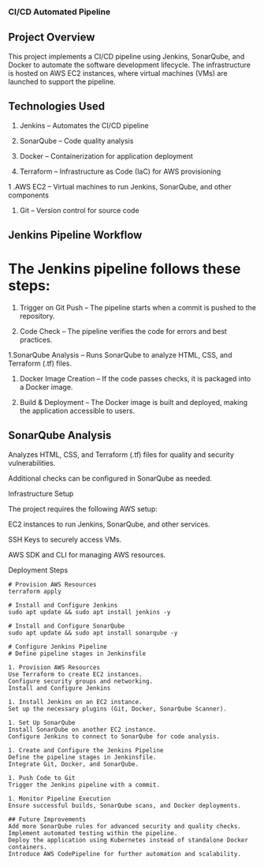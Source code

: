 ### CI/CD Automated Pipeline

## Project Overview

This project implements a CI/CD pipeline using Jenkins, SonarQube, and Docker to automate the software development lifecycle. The infrastructure is hosted on AWS EC2 instances, where virtual machines (VMs) are launched to support the pipeline.

## Technologies Used

1. Jenkins – Automates the CI/CD pipeline

1. SonarQube – Code quality analysis

1. Docker – Containerization for application deployment

1. Terraform – Infrastructure as Code (IaC) for AWS provisioning

1 .AWS EC2 – Virtual machines to run Jenkins, SonarQube, and other components

1. Git – Version control for source code

## Jenkins Pipeline Workflow

# The Jenkins pipeline follows these steps:

1. Trigger on Git Push – The pipeline starts when a commit is pushed to the repository.

1. Code Check – The pipeline verifies the code for errors and best practices.

1.SonarQube Analysis – Runs SonarQube to analyze HTML, CSS, and Terraform (.tf) files.

1. Docker Image Creation – If the code passes checks, it is packaged into a Docker image.

1. Build & Deployment – The Docker image is built and deployed, making the application accessible to users.

## SonarQube Analysis

Analyzes HTML, CSS, and Terraform (.tf) files for quality and security vulnerabilities.

Additional checks can be configured in SonarQube as needed.

Infrastructure Setup

The project requires the following AWS setup:

EC2 instances to run Jenkins, SonarQube, and other services.

SSH Keys to securely access VMs.

AWS SDK and CLI for managing AWS resources.

Deployment Steps

  ```
  # Provision AWS Resources
  terraform apply

  # Install and Configure Jenkins
  sudo apt update && sudo apt install jenkins -y

  # Install and Configure SonarQube
  sudo apt update && sudo apt install sonarqube -y

  # Configure Jenkins Pipeline
  # Define pipeline stages in Jenkinsfile

1. Provision AWS Resources  
Use Terraform to create EC2 instances.  
Configure security groups and networking.  
Install and Configure Jenkins  

1. Install Jenkins on an EC2 instance.
Set up the necessary plugins (Git, Docker, SonarQube Scanner).  

1. Set Up SonarQube
Install SonarQube on another EC2 instance.  
Configure Jenkins to connect to SonarQube for code analysis.   

1. Create and Configure the Jenkins Pipeline   
Define the pipeline stages in Jenkinsfile.   
Integrate Git, Docker, and SonarQube.

1. Push Code to Git   
Trigger the Jenkins pipeline with a commit.   

1. Monitor Pipeline Execution
Ensure successful builds, SonarQube scans, and Docker deployments.   

## Future Improvements   
Add more SonarQube rules for advanced security and quality checks.   
Implement automated testing within the pipeline.   
Deploy the application using Kubernetes instead of standalone Docker containers.   
Introduce AWS CodePipeline for further automation and scalability.   
